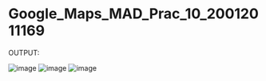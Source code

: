 # Google_Maps_MAD_Prac_10_20012011169
OUTPUT:

![image](https://user-images.githubusercontent.com/78149426/202893039-00e5108d-41e2-4507-a684-2eeb97c4ec5c.png)
![image](https://user-images.githubusercontent.com/78149426/202893050-583ba327-059d-4b1b-859b-3c746ab9c4ab.png)
![image](https://user-images.githubusercontent.com/78149426/202893065-27c567e3-a19b-43de-b8d1-47e052062947.png)

